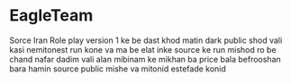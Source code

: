 # EagleTeam
Sorce Iran Role play version 1 ke be dast khod matin dark public shod vali kasi nemitonest run kone
va ma be elat inke source ke run mishod  ro be chand nafar dadim vali alan mibinam ke mikhan ba price bala befrooshan bara hamin source public mishe va mitonid estefade konid
